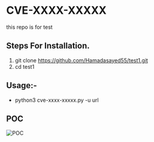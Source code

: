 # CVE-XXXX-XXXXX
this repo is for test  

## Steps For Installation.
  1. git clone https://github.com/Hamadasayed55/test1.git
  2. cd test1

## Usage:-
- python3 cve-xxxx-xxxxx.py -u url

## POC
![POC](./imgs/)

